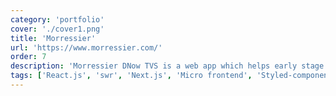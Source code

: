 ```yaml
---
category: 'portfolio'
cover: './cover1.png'
title: 'Morressier'
url: 'https://www.morressier.com/'
order: 7
description: 'Morressier DNow TVS is a web app which helps early stage research by managing events, handling submissions and publishing scientific journals.'
tags: ['React.js', 'swr', 'Next.js', 'Micro frontend', 'Styled-components']
---
```

